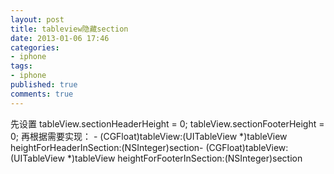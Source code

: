 ```yaml
---
layout: post
title: tableview隐藏section
date: 2013-01-06 17:46
categories:
- iphone
tags:
- iphone
published: true
comments: true
---
```

先设置
    tableView.sectionHeaderHeight = 0;
    tableView.sectionFooterHeight = 0;
再根据需要实现：
    - (CGFloat)tableView:(UITableView *)tableView heightForHeaderInSection:(NSInteger)section- (CGFloat)tableView:(UITableView *)tableView heightForFooterInSection:(NSInteger)section
